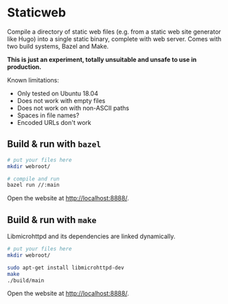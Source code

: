 # Staticweb

Compile a directory of static web files (e.g. from a static web site generator like Hugo) into a single static binary, complete with web server.
Comes with two build systems, Bazel and Make.

**This is just an experiment, totally unsuitable and unsafe to use in production.**

Known limitations:

* Only tested on Ubuntu 18.04
* Does not work with empty files
* Does not work on with non-ASCII paths
* Spaces in file names?
* Encoded URLs don't work

## Build & run with `bazel`

```bash
# put your files here
mkdir webroot/

# compile and run
bazel run //:main
```

Open the website at [http://localhost:8888/](http://localhost:8888/).

## Build & run with `make`

Libmicrohttpd and its dependencies are linked dynamically.

```bash
# put your files here
mkdir webroot/

sudo apt-get install libmicrohttpd-dev
make
./build/main
```

Open the website at [http://localhost:8888/](http://localhost:8888/).
